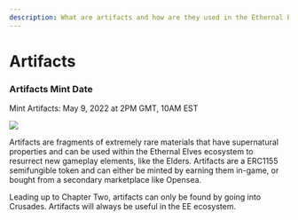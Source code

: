 ```yaml
---
description: What are artifacts and how are they used in the Ethernal Elves Ecosystem?
---
```


# Artifacts

### Artifacts Mint Date

Mint Artifacts:  May 9, 2022 at 2PM GMT, 10AM EST

![](../.gitbook/assets/artifact\_full.gif)

Artifacts are fragments of extremely rare materials that have supernatural properties and can be used within the Ethernal Elves ecosystem to resurrect new gameplay elements, like the Elders. Artifacts are a ERC1155 semifungible token and can either be minted by earning them in-game, or bought from a secondary marketplace like Opensea.

Leading up to Chapter Two, artifacts can only be found by going into Crusades. Artifacts will always be useful in the EE ecosystem.
